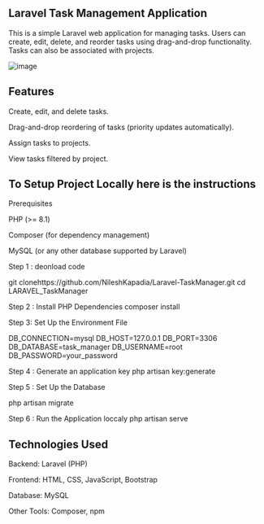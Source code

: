 Laravel Task Management Application
--------------------------------------
This is a simple Laravel web application for managing tasks. Users can create, edit, delete, and reorder tasks using drag-and-drop functionality. Tasks can also be associated with projects.

![image](https://github.com/user-attachments/assets/0b3bf942-9a54-471b-b6a9-15c421b26383)

Features
---------
Create, edit, and delete tasks.

Drag-and-drop reordering of tasks (priority updates automatically).

Assign tasks to projects.

View tasks filtered by project.

To Setup Project Locally here is the instructions
----------------------------------------------

Prerequisites

PHP (>= 8.1)

Composer (for dependency management)

MySQL (or any other database supported by Laravel)

Step 1 : deonload code

git clonehttps://github.com/NileshKapadia/Laravel-TaskManager.git
cd LARAVEL_TaskManager

Step 2 : Install PHP Dependencies
composer install

Step 3: Set Up the Environment File

DB_CONNECTION=mysql
DB_HOST=127.0.0.1
DB_PORT=3306
DB_DATABASE=task_manager
DB_USERNAME=root
DB_PASSWORD=your_password

Step 4 : Generate an application key
php artisan key:generate

Step 5 : Set Up the Database

php artisan migrate

Step 6 : Run the Application loccaly
php artisan serve


Technologies Used
-----------------
Backend: Laravel (PHP)

Frontend: HTML, CSS, JavaScript, Bootstrap

Database: MySQL

Other Tools: Composer, npm
